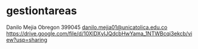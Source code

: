 # gestiontareas
Danilo Mejia Obregon 
399045
danilo.mejia01@unicatolica.edu.co
https://drive.google.com/file/d/10XlDXyIJQdcbHwYama_1NTWBcqi3ekcb/view?usp=sharing
